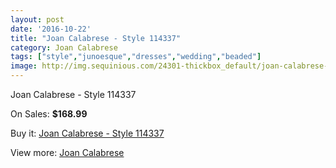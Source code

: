 ```yaml
---
layout: post
date: '2016-10-22'
title: "Joan Calabrese - Style 114337"
category: Joan Calabrese
tags: ["style","junoesque","dresses","wedding","beaded"]
image: http://img.sequinious.com/24301-thickbox_default/joan-calabrese-style-114337.jpg
---
```

Joan Calabrese - Style 114337

On Sales: **$168.99**
<a href="https://www.sequinious.com/joan-calabrese/5453-joan-calabrese-style-114337.html"><amp-img layout="responsive" width="600" height="600" src="//img.sequinious.com/24301-thickbox_default/joan-calabrese-style-114337.jpg" alt="Joan Calabrese - Style 114337 0" /></a>
<a href="https://www.sequinious.com/joan-calabrese/5453-joan-calabrese-style-114337.html"><amp-img layout="responsive" width="600" height="600" src="//img.sequinious.com/24302-thickbox_default/joan-calabrese-style-114337.jpg" alt="Joan Calabrese - Style 114337 1" /></a>

Buy it: [Joan Calabrese - Style 114337](https://www.sequinious.com/joan-calabrese/5453-joan-calabrese-style-114337.html "Joan Calabrese - Style 114337")

View more: [Joan Calabrese](https://www.sequinious.com/51-joan-calabrese "Joan Calabrese")